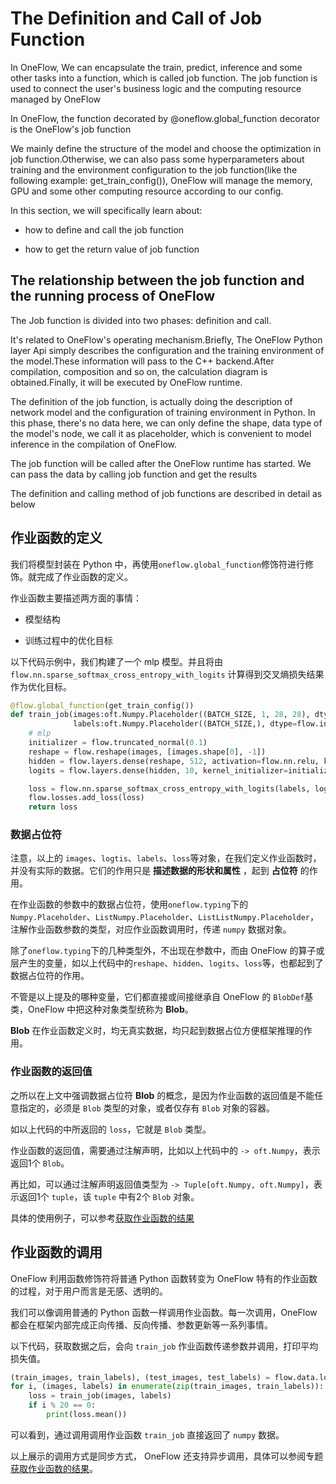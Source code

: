 # The Definition and Call of Job Function

In OneFlow, We can encapsulate the train, predict, inference and some other tasks into a function, which is called job function. The job function is used to connect the user's business logic and the computing resource managed by OneFlow

In OneFlow, the function decorated by @oneflow.global_function decorator is the OneFlow's job function

We mainly define the structure of the model and choose the optimization in job function.Otherwise, we can also pass some hyperparameters about training and the environment configuration to the job function(like the following example: get_train_config()), OneFlow will manage the memory, GPU and some other computing resource according to our config.

In this section, we will specifically learn about:

* how to define and call the job function

* how to get the return value of job function

## The relationship between the job function and the running process of OneFlow
The Job function is divided into two phases: definition and call.

It's related to OneFlow's operating mechanism.Briefly, The OneFlow Python layer Api simply describes the configuration and the training environment of the model.These information will pass to the C++ backend.After compilation, composition and so on, the calculation diagram is obtained.Finally, it will be executed by OneFlow runtime.

The definition of the job function, is actually doing the description of network model and the configuration of training environment in Python. In this phase, there's no data here, we can only define the shape, data type of the model's node, we call it as placeholder, which is convenient to model inference in the compilation of OneFlow.

The job function will be called after the OneFlow runtime has started. We can pass the data by calling job function and get the results

The definition and calling method of job functions are described in detail as below

## 作业函数的定义
我们将模型封装在 Python 中，再使用`oneflow.global_function`修饰符进行修饰。就完成了作业函数的定义。

作业函数主要描述两方面的事情：

* 模型结构

* 训练过程中的优化目标

以下代码示例中，我们构建了一个 mlp 模型。并且将由 `flow.nn.sparse_softmax_cross_entropy_with_logits` 计算得到交叉熵损失结果作为优化目标。

```python
@flow.global_function(get_train_config())
def train_job(images:oft.Numpy.Placeholder((BATCH_SIZE, 1, 28, 28), dtype=flow.float),
              labels:oft.Numpy.Placeholder((BATCH_SIZE,), dtype=flow.int32)) -> oft.Numpy:
    # mlp
    initializer = flow.truncated_normal(0.1)
    reshape = flow.reshape(images, [images.shape[0], -1])
    hidden = flow.layers.dense(reshape, 512, activation=flow.nn.relu, kernel_initializer=initializer, name="hidden")
    logits = flow.layers.dense(hidden, 10, kernel_initializer=initializer, name="output")

    loss = flow.nn.sparse_softmax_cross_entropy_with_logits(labels, logits, name="softmax_loss")
    flow.losses.add_loss(loss)
    return loss
```

### 数据占位符
注意，以上的 `images`、`logtis`、`labels`、`loss`等对象，在我们定义作业函数时，并没有实际的数据。它们的作用只是 **描述数据的形状和属性** ，起到 **占位符** 的作用。

在作业函数的参数中的数据占位符，使用`oneflow.typing`下的`Numpy.Placeholder`、`ListNumpy.Placeholder`、`ListListNumpy.Placeholder`，注解作业函数参数的类型，对应作业函数调用时，传递 `numpy` 数据对象。

除了`oneflow.typing`下的几种类型外，不出现在参数中，而由 OneFlow 的算子或层产生的变量，如以上代码中的`reshape`、`hidden`、`logits`、`loss`等，也都起到了数据占位符的作用。

不管是以上提及的哪种变量，它们都直接或间接继承自 OneFlow 的 `BlobDef`基类，OneFlow 中把这种对象类型统称为 **Blob**。

**Blob** 在作业函数定义时，均无真实数据，均只起到数据占位方便框架推理的作用。

### 作业函数的返回值
之所以在上文中强调数据占位符 **Blob** 的概念，是因为作业函数的返回值是不能任意指定的，必须是 `Blob` 类型的对象，或者仅存有 `Blob` 对象的容器。

如以上代码的中所返回的 `loss`，它就是 `Blob` 类型。

作业函数的返回值，需要通过注解声明，比如以上代码中的 `-> oft.Numpy`，表示返回1个 `Blob`。

再比如，可以通过注解声明返回值类型为 `-> Tuple[oft.Numpy, oft.Numpy]`，表示返回1个 `tuple`，该 `tuple` 中有2个 `Blob` 对象。

具体的使用例子，可以参考[获取作业函数的结果](../basics_topics/async_get.md)

## 作业函数的调用
OneFlow 利用函数修饰符将普通 Python 函数转变为 OneFlow 特有的作业函数的过程，对于用户而言是无感、透明的。

我们可以像调用普通的 Python 函数一样调用作业函数。每一次调用，OneFlow 都会在框架内部完成正向传播、反向传播、参数更新等一系列事情。

以下代码，获取数据之后，会向 `train_job` 作业函数传递参数并调用，打印平均损失值。

```python
(train_images, train_labels), (test_images, test_labels) = flow.data.load_mnist(BATCH_SIZE)
for i, (images, labels) in enumerate(zip(train_images, train_labels)):
    loss = train_job(images, labels)
    if i % 20 == 0:
        print(loss.mean())
```

可以看到，通过调用调用作业函数 `train_job` 直接返回了 `numpy` 数据。

以上展示的调用方式是同步方式， OneFlow 还支持异步调用，具体可以参阅专题[获取作业函数的结果](../basics_topics/async_get.md)。

